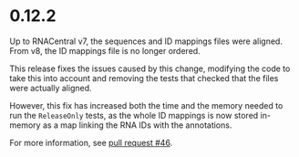 # 0.12.2

Up to RNACentral v7, the sequences and ID mappings files were aligned. From v8, the ID mappings file is no longer ordered.

This release fixes the issues caused by this change, modifying the code to take this into account and removing the tests that checked that the files were actually aligned.

However, this fix has increased both the time and the memory needed to run the `ReleaseOnly` tests, as the whole ID mappings is now stored in-memory as a map linking the RNA IDs with the annotations.

For more information, see [pull request #46][pr46].

[pr46]: https://github.com/ohnosequences/db.rnacentral/pull/46